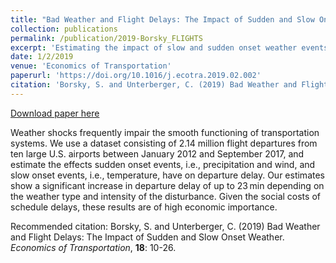 ```yaml
---
title: "Bad Weather and Flight Delays: The Impact of Sudden and Slow Onset Weather"
collection: publications
permalink: /publication/2019-Borsky_FLIGHTS
excerpt: 'Estimating the impact of slow and sudden onset weather events on flight departure delays.'
date: 1/2/2019
venue: 'Economics of Transportation'
paperurl: 'https://doi.org/10.1016/j.ecotra.2019.02.002'
citation: 'Borsky, S. and Unterberger, C. (2019) Bad Weather and Flight Delays: The Impact of Sudden and Slow Onset Weather. Economics of Transportation, 18: 10-26..'
---
```


<a href='https://doi.org/10.1016/j.ecotra.2019.02.002'>Download paper here</a>

Weather shocks frequently impair the smooth functioning of  transportation systems. We use a dataset consisting of 2.14 million  flight departures from ten large U.S. airports between January 2012 and  September 2017, and estimate the effects sudden onset events, i.e., precipitation and wind, and slow onset events, i.e., temperature, have on departure delay. Our estimates show a significant increase in departure delay of up to  23 min depending on the weather type and intensity of the disturbance.  Given the social costs of schedule delays, these results are of high  economic importance.

Recommended citation: Borsky, S. and Unterberger, C. (2019) Bad Weather and Flight Delays: The Impact of Sudden and Slow Onset Weather. *Economics of Transportation*, **18**: 10-26.

